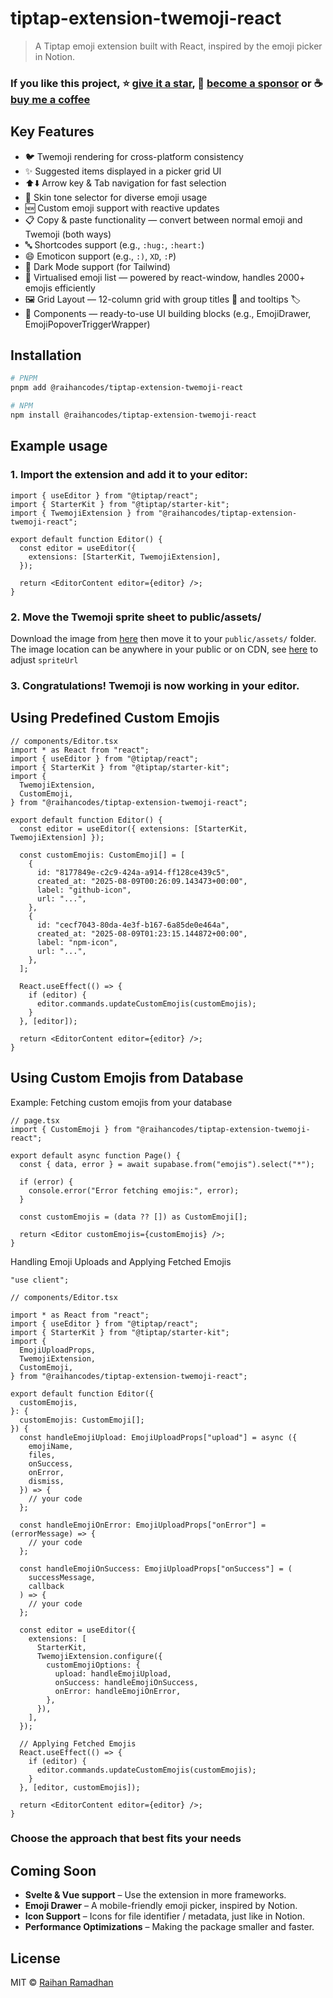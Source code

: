 # tiptap-extension-twemoji-react

> A Tiptap emoji extension built with React, inspired by the emoji picker in Notion.

### If you like this project, ⭐ [give it a star](https://github.com/raihan-ramadhan/tiptap-extension-twemoji), 🎉 [become a sponsor](https://github.com/sponsors/raihan-ramadhan) or ☕ [buy me a coffee](https://ko-fi.com/raihancodes)

## Key Features

- 🐦️ Twemoji rendering for cross-platform consistency
- ✨️ Suggested items displayed in a picker grid UI
- ⬆️⬇️ Arrow key & Tab navigation for fast selection
- 🎨 Skin tone selector for diverse emoji usage
- 🆕 Custom emoji support with reactive updates
- 📋️ Copy & paste functionality — convert between normal emoji and Twemoji (both ways)
- 🔤 Shortcodes support (e.g., `:hug:`, `:heart:`)
- 😄 Emoticon support (e.g., `:)`, `XD`, `:P`)
- 🌙 Dark Mode support (for Tailwind)
- 📑 Virtualised emoji list — powered by react-window, handles 2000+ emojis efficiently
- 🖼️ Grid Layout — 12-column grid with group titles 📂 and tooltips 🏷️
- 🧩 Components — ready-to-use UI building blocks (e.g., EmojiDrawer, EmojiPopoverTriggerWrapper)

## Installation

```bash
# PNPM
pnpm add @raihancodes/tiptap-extension-twemoji-react

# NPM
npm install @raihancodes/tiptap-extension-twemoji-react
```

## Example usage

### 1. Import the extension and add it to your editor:

```tsx
import { useEditor } from "@tiptap/react";
import { StarterKit } from "@tiptap/starter-kit";
import { TwemojiExtension } from "@raihancodes/tiptap-extension-twemoji-react";

export default function Editor() {
  const editor = useEditor({
    extensions: [StarterKit, TwemojiExtension],
  });

  return <EditorContent editor={editor} />;
}
```

### 2. Move the Twemoji sprite sheet to public/assets/

Download the image from [here](https://github.com/raihan-ramadhan/tiptap-extension-twemoji/tree/master/packages/tiptap-extension-twemoji-react/dist/assets) then move it to your `public/assets/` folder. The image location can be anywhere in your public or on CDN, see [here](https://tiptap-extension-twemoji.vercel.app/deep-dive#spriteUrl) to adjust `spriteUrl`

### 3. Congratulations! Twemoji is now working in your editor.

## Using Predefined Custom Emojis

```tsx
// components/Editor.tsx
import * as React from "react";
import { useEditor } from "@tiptap/react";
import { StarterKit } from "@tiptap/starter-kit";
import {
  TwemojiExtension,
  CustomEmoji,
} from "@raihancodes/tiptap-extension-twemoji-react";

export default function Editor() {
  const editor = useEditor({ extensions: [StarterKit, TwemojiExtension] });

  const customEmojis: CustomEmoji[] = [
    {
      id: "8177849e-c2c9-424a-a914-ff128ce439c5",
      created_at: "2025-08-09T00:26:09.143473+00:00",
      label: "github-icon",
      url: "...",
    },
    {
      id: "cecf7043-80da-4e3f-b167-6a85de0e464a",
      created_at: "2025-08-09T01:23:15.144872+00:00",
      label: "npm-icon",
      url: "...",
    },
  ];

  React.useEffect(() => {
    if (editor) {
      editor.commands.updateCustomEmojis(customEmojis);
    }
  }, [editor]);

  return <EditorContent editor={editor} />;
}
```

## Using Custom Emojis from Database

Example: Fetching custom emojis from your database

```tsx
// page.tsx
import { CustomEmoji } from "@raihancodes/tiptap-extension-twemoji-react";

export default async function Page() {
  const { data, error } = await supabase.from("emojis").select("*");

  if (error) {
    console.error("Error fetching emojis:", error);
  }

  const customEmojis = (data ?? []) as CustomEmoji[];

  return <Editor customEmojis={customEmojis} />;
}
```

Handling Emoji Uploads and Applying Fetched Emojis

```tsx
"use client";

// components/Editor.tsx

import * as React from "react";
import { useEditor } from "@tiptap/react";
import { StarterKit } from "@tiptap/starter-kit";
import {
  EmojiUploadProps,
  TwemojiExtension,
  CustomEmoji,
} from "@raihancodes/tiptap-extension-twemoji-react";

export default function Editor({
  customEmojis,
}: {
  customEmojis: CustomEmoji[];
}) {
  const handleEmojiUpload: EmojiUploadProps["upload"] = async ({
    emojiName,
    files,
    onSuccess,
    onError,
    dismiss,
  }) => {
    // your code
  };

  const handleEmojiOnError: EmojiUploadProps["onError"] = (errorMessage) => {
    // your code
  };

  const handleEmojiOnSuccess: EmojiUploadProps["onSuccess"] = (
    successMessage,
    callback
  ) => {
    // your code
  };

  const editor = useEditor({
    extensions: [
      StarterKit,
      TwemojiExtension.configure({
        customEmojiOptions: {
          upload: handleEmojiUpload,
          onSuccess: handleEmojiOnSuccess,
          onError: handleEmojiOnError,
        },
      }),
    ],
  });

  // Applying Fetched Emojis
  React.useEffect(() => {
    if (editor) {
      editor.commands.updateCustomEmojis(customEmojis);
    }
  }, [editor, customEmojis]);

  return <EditorContent editor={editor} />;
}
```

### Choose the approach that best fits your needs

## Coming Soon

- **Svelte & Vue support** – Use the extension in more frameworks.
- **Emoji Drawer** – A mobile-friendly emoji picker, inspired by Notion.
- **Icon Support** – Icons for file identifier / metadata, just like in Notion.
- **Performance Optimizations** – Making the package smaller and faster.

## License

MIT © [Raihan Ramadhan](https://github.com/raihan-ramadhan/)
